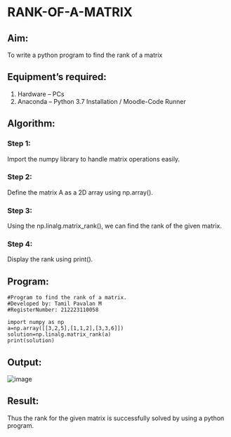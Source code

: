 # RANK-OF-A-MATRIX
## Aim:
To write a python program to find the rank of a matrix
## Equipment’s required:
1. 	Hardware – PCs
2. 	Anaconda – Python 3.7 Installation / Moodle-Code Runner
## Algorithm:
### Step 1:
Import the numpy library to handle matrix operations easily.
### Step 2: 
Define the matrix A as a 2D array using np.array().
### Step 3: 
Using the np.linalg.matrix_rank(), we can find the rank of the given matrix.
### Step 4:
Display the rank using print().
## Program:
```
#Program to find the rank of a matrix.
#Developed by: Tamil Pavalan M
#RegisterNumber: 212223110058

import numpy as np
a=np.array([[3,2,5],[1,1,2],[3,3,6]])
solution=np.linalg.matrix_rank(a)
print(solution)
```
## Output:
![image](https://github.com/user-attachments/assets/7156a9fe-bef6-4f80-85f3-9f057db07fbf)

## Result:
Thus the rank for the given matrix is successfully solved by  using a python program.

